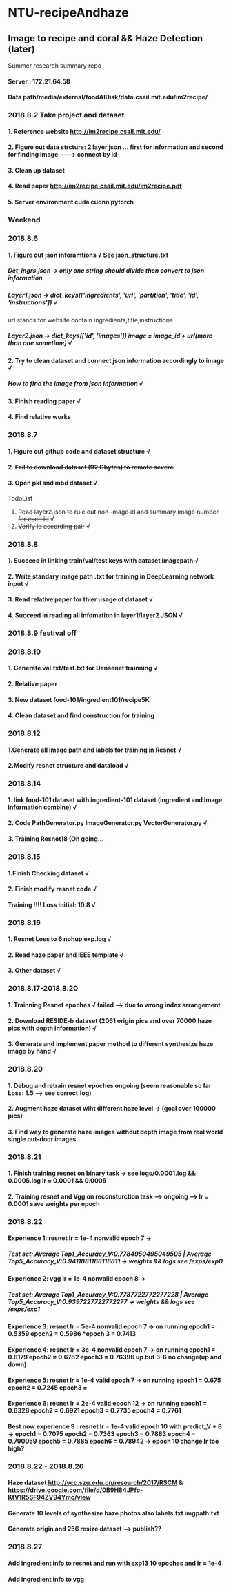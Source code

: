 # NTU-recipeAndhaze
## Image to recipe and coral && Haze Detection (later)
Summer research summary repo

#### Server : 172.21.64.58
#### Data path/media/external/foodAIDisk/data.csail.mit.edu/im2recipe/

### 2018.8.2 Take project and dataset 
#### 1. Reference website http://im2recipe.csail.mit.edu/
#### 2. Figure out data strcture: 2 layer json ... first for information and second for finding image ---> connect by id
#### 3. Clean up dataset
#### 4. Read paper http://im2recipe.csail.mit.edu/im2recipe.pdf
#### 5. Server environment cuda cudnn pytorch

### Weekend 

### 2018.8.6
#### 1. Figure out json inforamtions &radic;  See json_structure.txt
##### Det_ingrs.json  -> only one string should divide then convert to json information 
##### Layer1.json -> dict_keys(['ingredients', 'url', 'partition', 'title', 'id', 'instructions'])  &radic;
url stands for website contain ingredients,title,instructions
##### Layer2.json -> dict_keys(['id', 'images']) image = image_id + url(more than one sometime) &radic;

#### 2. Try to clean dataset and connect json information accordingly to image  &radic;
##### How to find the image from json information &radic;
#### 3. Finish reading paper &radic;
#### 4. Find relative works 

### 2018.8.7
#### 1. Figure out github code and dataset structure &radic;
#### 2. ~~Fail to download dataset (92 Gbytes) to remote severe~~
#### 3. Open pkl and mbd dataset &radic;

TodoList 
1. ~~Read layer2.json to rule out non-image id and summary image number for each id~~  &radic;
2. ~~Verify id according pair~~ &radic;

### 2018.8.8
#### 1. Succeed in linking train/val/test keys with dataset imagepath &radic;
#### 2. Write standary image path .txt for training in DeepLearning network input &radic;
#### 3. Read relative paper for thier usage of dataset  &radic;
#### 4. Succeed in reading all infomation in layer1/layer2 JSON &radic;

### 2018.8.9 festival off

### 2018.8.10 
#### 1. Generate val.txt/test.txt for Densenet trainning &radic;
#### 2. Relative paper
#### 3. New dataset food-101/ingredient101/recipe5K
#### 4. Clean dataset and find construction for training

### 2018.8.12 
#### 1.Generate all image path and labels for training in Resnet &radic;
#### 2.Modify resnet structure and dataload &radic;

### 2018.8.14 
#### 1. link food-101 dataset with ingredient-101 dataset (ingredient and image information combine) &radic;
#### 2. Code PathGenerator.py ImageGenerator.py VectorGenerator.py  &radic;
#### 3. Training Resnet18 (On going... 

### 2018.8.15
#### 1.Finish Checking dataset &radic;
#### 2. Finish modify resnet code &radic;
#### Training !!!! Loss initial: 10.8 &radic;

### 2018.8.16
#### 1. Resnet Loss to 6 nohup exp.log &radic;
#### 2. Read haze paper and IEEE template &radic;
#### 3. Other dataset &radic;

### 2018.8.17-2018.8.20
#### 1. Trainning Resnet epoches &radic; failed --> due to wrong index arrangement
#### 2. Download RESIDE-b dataset (2061 origin pics and over 70000 haze pics with depth information) &radic;
#### 3. Generate and implement paper method to different synthesize haze image by hand &radic;

### 2018.8.20 
#### 1. Debug and retrain resnet epoches ongoing (seem reasonable so far Loss: 1.5 --> see correct.log) 
#### 2. Augment haze dataset wiht different haze level -> (goal over 100000 pics) 
#### 3. Find way to generate haze images without depth image from real world single out-door images


### 2018.8.21
#### 1. Finish training resnet on binary task -> see logs/0.0001.log && 0.0005.log lr = 0.0001 && 0.0005
#### 2. Training resnet and Vgg on reconsturction task --> ongoing --> lr = 0.0001 save weights per epoch

### 2018.8.22
#### Experience 1: resnet lr = 1e-4 nonvalid epoch 7 ->
  ##### Test set: Average Top1_Accuracy_V:0.7784950495049505 | Average Top5_Accuracy_V:0.9411881188118811 -> weights && logs see /exps/exp0
#### Experience 2: vgg lr = 1e-4 nonvalid epoch 8 ->
  ##### Test set: Average Top1_Accuracy_V:0.7787722772277228 | Average Top5_Accuracy_V:0.9397227722772277 -> weights && logs see /exps/exp1
#### Experience 3: resnet lr = 5e-4 nonvalid epoch 7 -> on running epoch1 = 0.5359 epoch2 = 0.5986 *epoch 3 = 0.7413
#### Experience 4: resnet lr = 3e-4 nonvalid epoch 7 -> on running epoch1 = 0.6179 epoch2 = 0.6782 epoch3 = 0.76396  up but 3-6 no change(up and down)
#### Experience 5: resnet lr = 1e-4 valid epoch 7 -> on running epoch1 = 0.675 epoch2 = 0.7245 epoch3 =
#### Experience 6: resnet lr = 2e-4 valid epoch 12 -> on running epoch1 = 0.6328 epoch2 = 0.6921 epoch3 = 0.7735 epoch4 = 0.7761

#### Best now experience 9 : resnet lr = 1e-4 valid epoch 10 with predict_V * 8 -> epoch1 = 0.7075 epoch2 = 0.7363 epoch3 = 0.7883 epoch4 = 0.790059 epoch5 = 0.7885 epoch6 = 0.78942 -> epoch 10 change lr too high?

### 2018.8.22 - 2018.8.26
#### Haze dataset http://vcc.szu.edu.cn/research/2017/RSCM & https://drive.google.com/file/d/0B9H84JPfo-KtV1R5SF94ZV94Ymc/view
#### Generate 10 levels of synthesize haze photos also labels.txt imgpath.txt
#### Generate origin and 256 resize dataset --> publish??

### 2018.8.27
#### Add ingredient info to resnet and run with exp13 10 epoches and lr = 1e-4
#### Add ingredient info to vgg
